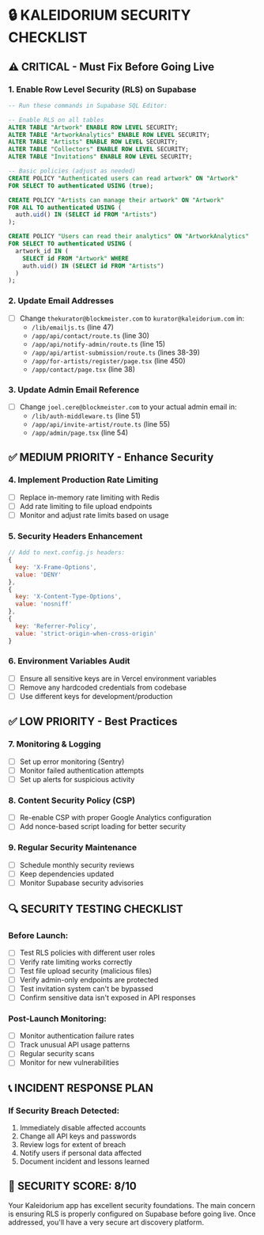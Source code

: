 # 🔒 KALEIDORIUM SECURITY CHECKLIST

## ⚠️ CRITICAL - Must Fix Before Going Live

### 1. Enable Row Level Security (RLS) on Supabase
```sql
-- Run these commands in Supabase SQL Editor:

-- Enable RLS on all tables
ALTER TABLE "Artwork" ENABLE ROW LEVEL SECURITY;
ALTER TABLE "ArtworkAnalytics" ENABLE ROW LEVEL SECURITY; 
ALTER TABLE "Artists" ENABLE ROW LEVEL SECURITY;
ALTER TABLE "Collectors" ENABLE ROW LEVEL SECURITY;
ALTER TABLE "Invitations" ENABLE ROW LEVEL SECURITY;

-- Basic policies (adjust as needed)
CREATE POLICY "Authenticated users can read artwork" ON "Artwork"
FOR SELECT TO authenticated USING (true);

CREATE POLICY "Artists can manage their artwork" ON "Artwork"
FOR ALL TO authenticated USING (
  auth.uid() IN (SELECT id FROM "Artists")
);

CREATE POLICY "Users can read their analytics" ON "ArtworkAnalytics"
FOR SELECT TO authenticated USING (
  artwork_id IN (
    SELECT id FROM "Artwork" WHERE 
    auth.uid() IN (SELECT id FROM "Artists")
  )
);
```

### 2. Update Email Addresses
- [ ] Change `thekurator@blockmeister.com` to `kurator@kaleidorium.com` in:
  - `/lib/emailjs.ts` (line 47)
  - `/app/api/contact/route.ts` (line 30)
  - `/app/api/notify-admin/route.ts` (line 15)
  - `/app/api/artist-submission/route.ts` (lines 38-39)
  - `/app/for-artists/register/page.tsx` (line 450)
  - `/app/contact/page.tsx` (line 38)

### 3. Update Admin Email Reference
- [ ] Change `joel.cere@blockmeister.com` to your actual admin email in:
  - `/lib/auth-middleware.ts` (line 51)
  - `/app/api/invite-artist/route.ts` (line 55)
  - `/app/admin/page.tsx` (line 54)

## ✅ MEDIUM PRIORITY - Enhance Security

### 4. Implement Production Rate Limiting
- [ ] Replace in-memory rate limiting with Redis
- [ ] Add rate limiting to file upload endpoints
- [ ] Monitor and adjust rate limits based on usage

### 5. Security Headers Enhancement
```javascript
// Add to next.config.js headers:
{
  key: 'X-Frame-Options',
  value: 'DENY'
},
{
  key: 'X-Content-Type-Options', 
  value: 'nosniff'
},
{
  key: 'Referrer-Policy',
  value: 'strict-origin-when-cross-origin'
}
```

### 6. Environment Variables Audit
- [ ] Ensure all sensitive keys are in Vercel environment variables
- [ ] Remove any hardcoded credentials from codebase
- [ ] Use different keys for development/production

## ✅ LOW PRIORITY - Best Practices

### 7. Monitoring & Logging
- [ ] Set up error monitoring (Sentry)
- [ ] Monitor failed authentication attempts
- [ ] Set up alerts for suspicious activity

### 8. Content Security Policy (CSP)
- [ ] Re-enable CSP with proper Google Analytics configuration
- [ ] Add nonce-based script loading for better security

### 9. Regular Security Maintenance
- [ ] Schedule monthly security reviews
- [ ] Keep dependencies updated
- [ ] Monitor Supabase security advisories

## 🔍 SECURITY TESTING CHECKLIST

### Before Launch:
- [ ] Test RLS policies with different user roles
- [ ] Verify rate limiting works correctly
- [ ] Test file upload security (malicious files)
- [ ] Verify admin-only endpoints are protected
- [ ] Test invitation system can't be bypassed
- [ ] Confirm sensitive data isn't exposed in API responses

### Post-Launch Monitoring:
- [ ] Monitor authentication failure rates
- [ ] Track unusual API usage patterns
- [ ] Regular security scans
- [ ] Monitor for new vulnerabilities

## 📞 INCIDENT RESPONSE PLAN

### If Security Breach Detected:
1. Immediately disable affected accounts
2. Change all API keys and passwords
3. Review logs for extent of breach
4. Notify users if personal data affected
5. Document incident and lessons learned

## 🎯 SECURITY SCORE: 8/10

Your Kaleidorium app has excellent security foundations. The main concern is ensuring RLS is properly configured on Supabase before going live. Once addressed, you'll have a very secure art discovery platform. 
